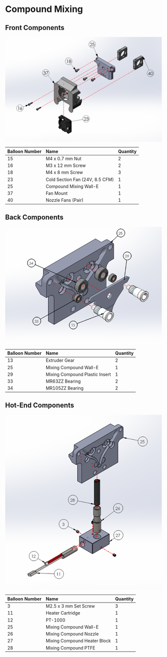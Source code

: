 # Compound Mixing



## Front Components

![](../../.gitbook/assets/front-components-mixing%20%282%29.PNG)

| Balloon Number | Name | Quantity |
| :--- | :--- | :--- |
| 15 | M4 x 0.7 mm Nut | 2 |
| 16 | M3 x 12 mm Screw | 2 |
| 18 | M4 x 8 mm Screw | 3 |
| 23 | Cold Section Fan \(24V, 8.5 CFM\) | 1 |
| 25 | Compound Mixing Wall-E | 1 |
| 37 | Fan Mount | 1 |
| 40 | Nozzle Fans \(Pair\) | 1 |

## Back Components

![](../../.gitbook/assets/m.-walle-back-components%20%281%29.PNG)

| Balloon Number | Name | Quantity |
| :--- | :--- | :--- |
| 13 | Extruder Gear | 2 |
| 25 | Mixing Compound Wall-E | 1 |
| 29 | Mixing Compound Plastic Insert | 1 |
| 33 | MR63ZZ Bearing | 2 |
| 34 | MR105ZZ Bearing | 2 |

## Hot-End Components

![](../../.gitbook/assets/m.-walle-bottom-components%20%281%29.PNG)

| Balloon Number | Name | Quantity |
| :--- | :--- | :--- |
| 3 | M2.5 x 3 mm Set Screw | 3 |
| 11 | Heater Cartridge | 1 |
| 12 | PT-1000 | 1 |
| 25 | Mixing Compound Wall-E | 1 |
| 26 | Mixing Compound Nozzle | 1 |
| 27 | Mixing Compound Heater Block | 1 |
| 28 | Mixing Compound PTFE | 1 |

